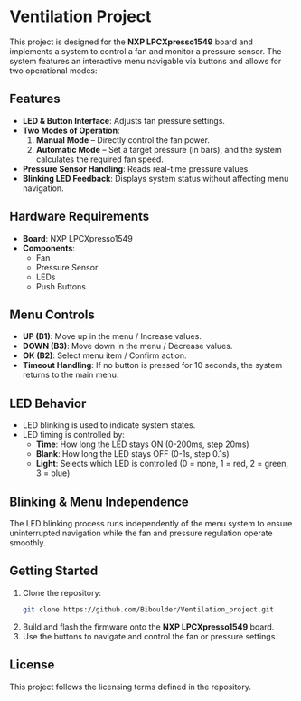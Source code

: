 # Ventilation Project

This project is designed for the **NXP LPCXpresso1549** board and implements a system to control a fan and monitor a pressure sensor. The system features an interactive menu navigable via buttons and allows for two operational modes:

## Features
- **LED & Button Interface**: Adjusts fan pressure settings.
- **Two Modes of Operation**:
  1. **Manual Mode** – Directly control the fan power.
  2. **Automatic Mode** – Set a target pressure (in bars), and the system calculates the required fan speed.
- **Pressure Sensor Handling**: Reads real-time pressure values.
- **Blinking LED Feedback**: Displays system status without affecting menu navigation.

## Hardware Requirements
- **Board**: NXP LPCXpresso1549
- **Components**:
  - Fan
  - Pressure Sensor
  - LEDs
  - Push Buttons

## Menu Controls
- **UP (B1)**: Move up in the menu / Increase values.
- **DOWN (B3)**: Move down in the menu / Decrease values.
- **OK (B2)**: Select menu item / Confirm action.
- **Timeout Handling**: If no button is pressed for 10 seconds, the system returns to the main menu.

## LED Behavior
- LED blinking is used to indicate system states.
- LED timing is controlled by:
  - **Time**: How long the LED stays ON (0-200ms, step 20ms)
  - **Blank**: How long the LED stays OFF (0-1s, step 0.1s)
  - **Light**: Selects which LED is controlled (0 = none, 1 = red, 2 = green, 3 = blue)

## Blinking & Menu Independence
The LED blinking process runs independently of the menu system to ensure uninterrupted navigation while the fan and pressure regulation operate smoothly.

## Getting Started
1. Clone the repository:
   ```sh
   git clone https://github.com/Biboulder/Ventilation_project.git
   ```
2. Build and flash the firmware onto the **NXP LPCXpresso1549** board.
3. Use the buttons to navigate and control the fan or pressure settings.

## License
This project follows the licensing terms defined in the repository.

